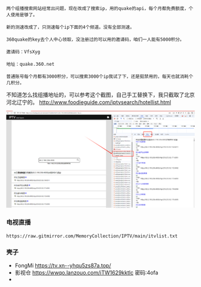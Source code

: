     
    两个组播搜索网站经常出问题，现在改成了搜索ip，用的quake的api，每个月都免费额度，个人使用是够了。
    
    新的测速改成了，只测速每个ip下面的4个频道。没有全部测速。

    360quake的key去个人中心领取，没注册过的可以用的邀请码，咱们一人能有5000积分。
    
    邀请码：VfsXyg
    
    地址：quake.360.net
    
    普通账号每个月都有3000积分，可以搜索3000个ip我试了下，还是挺禁用的，每天也就消耗个几积分。


不知道怎么找组播地址的，可以参考这个截图，自己手工替换下，我只截取了北京河北辽宁的。
http://www.foodieguide.com/iptvsearch/hotellist.html

![img.png](api/TB/multicastsearch.png)

### 电视直播
    https://raw.gitmirror.com/MemoryCollection/IPTV/main/itvlist.txt


### 壳子
- FongMi  https://tv.xn--yhqu5zs87a.top/
- 影视仓 https://wwqo.lanzouo.com/iTW1629kktlc 密码:4ofa
- 
